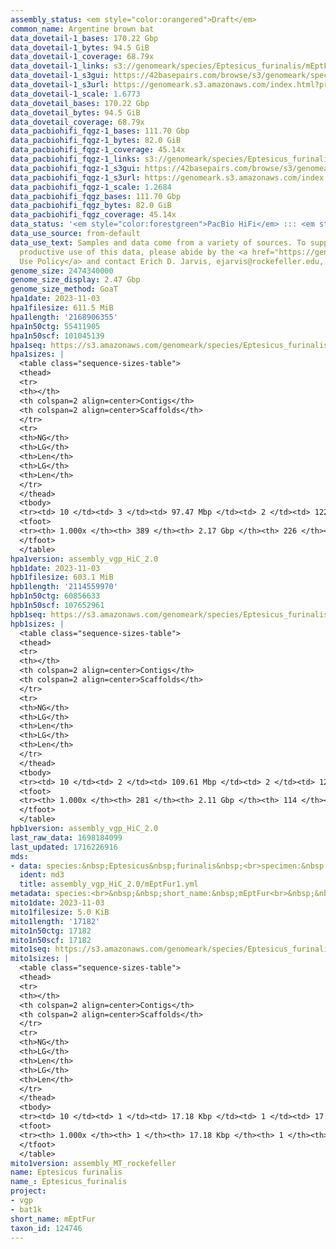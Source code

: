 ```yaml
---
assembly_status: <em style="color:orangered">Draft</em>
common_name: Argentine brown bat
data_dovetail-1_bases: 170.22 Gbp
data_dovetail-1_bytes: 94.5 GiB
data_dovetail-1_coverage: 68.79x
data_dovetail-1_links: s3://genomeark/species/Eptesicus_furinalis/mEptFur1/genomic_data/dovetail/<br>
data_dovetail-1_s3gui: https://42basepairs.com/browse/s3/genomeark/species/Eptesicus_furinalis/mEptFur1/genomic_data/dovetail/
data_dovetail-1_s3url: https://genomeark.s3.amazonaws.com/index.html?prefix=species/Eptesicus_furinalis/mEptFur1/genomic_data/dovetail/
data_dovetail-1_scale: 1.6773
data_dovetail_bases: 170.22 Gbp
data_dovetail_bytes: 94.5 GiB
data_dovetail_coverage: 68.79x
data_pacbiohifi_fqgz-1_bases: 111.70 Gbp
data_pacbiohifi_fqgz-1_bytes: 82.0 GiB
data_pacbiohifi_fqgz-1_coverage: 45.14x
data_pacbiohifi_fqgz-1_links: s3://genomeark/species/Eptesicus_furinalis/mEptFur1/genomic_data/pacbio_hifi/<br>
data_pacbiohifi_fqgz-1_s3gui: https://42basepairs.com/browse/s3/genomeark/species/Eptesicus_furinalis/mEptFur1/genomic_data/pacbio_hifi/
data_pacbiohifi_fqgz-1_s3url: https://genomeark.s3.amazonaws.com/index.html?prefix=species/Eptesicus_furinalis/mEptFur1/genomic_data/pacbio_hifi/
data_pacbiohifi_fqgz-1_scale: 1.2684
data_pacbiohifi_fqgz_bases: 111.70 Gbp
data_pacbiohifi_fqgz_bytes: 82.0 GiB
data_pacbiohifi_fqgz_coverage: 45.14x
data_status: '<em style="color:forestgreen">PacBio HiFi</em> ::: <em style="color:forestgreen">Dovetail</em>'
data_use_source: from-default
data_use_text: Samples and data come from a variety of sources. To support fair and
  productive use of this data, please abide by the <a href="https://genome10k.soe.ucsc.edu/data-use-policies/">Data
  Use Policy</a> and contact Erich D. Jarvis, ejarvis@rockefeller.edu, with any questions.
genome_size: 2474340000
genome_size_display: 2.47 Gbp
genome_size_method: GoaT
hpa1date: 2023-11-03
hpa1filesize: 611.5 MiB
hpa1length: '2168906355'
hpa1n50ctg: 55411905
hpa1n50scf: 101045139
hpa1seq: https://s3.amazonaws.com/genomeark/species/Eptesicus_furinalis/mEptFur1/assembly_vgp_HiC_2.0/mEptFur1.HiC.hap1.20231103.fasta.gz
hpa1sizes: |
  <table class="sequence-sizes-table">
  <thead>
  <tr>
  <th></th>
  <th colspan=2 align=center>Contigs</th>
  <th colspan=2 align=center>Scaffolds</th>
  </tr>
  <tr>
  <th>NG</th>
  <th>LG</th>
  <th>Len</th>
  <th>LG</th>
  <th>Len</th>
  </tr>
  </thead>
  <tbody>
  <tr><td> 10 </td><td> 3 </td><td> 97.47 Mbp </td><td> 2 </td><td> 122.76 Mbp </td></tr><tr><td> 20 </td><td> 5 </td><td> 88.20 Mbp </td><td> 4 </td><td> 117.86 Mbp </td></tr><tr><td> 30 </td><td> 7 </td><td> 81.44 Mbp </td><td> 6 </td><td> 113.03 Mbp </td></tr><tr><td> 40 </td><td> 11 </td><td> 59.60 Mbp </td><td> 8 </td><td> 109.97 Mbp </td></tr><tr style="background-color:#cccccc;"><td> 50 </td><td> 14 </td><td style="background-color:#88ff88;"> 55.41 Mbp </td><td> 10 </td><td style="background-color:#88ff88;"> 101.05 Mbp </td></tr><tr><td> 60 </td><td> 19 </td><td> 47.62 Mbp </td><td> 12 </td><td> 97.91 Mbp </td></tr><tr><td> 70 </td><td> 24 </td><td> 37.41 Mbp </td><td> 14 </td><td> 86.24 Mbp </td></tr><tr><td> 80 </td><td> 30 </td><td> 24.70 Mbp </td><td> 17 </td><td> 62.93 Mbp </td></tr><tr><td> 90 </td><td> 51 </td><td> 4.91 Mbp </td><td> 21 </td><td> 48.29 Mbp </td></tr><tr><td> 100 </td><td> 389 </td><td> 13.70 Kbp </td><td> 226 </td><td> 13.70 Kbp </td></tr></tbody>
  <tfoot>
  <tr><th> 1.000x </th><th> 389 </th><th> 2.17 Gbp </th><th> 226 </th><th> 2.17 Gbp </th></tr>
  </tfoot>
  </table>
hpa1version: assembly_vgp_HiC_2.0
hpb1date: 2023-11-03
hpb1filesize: 603.1 MiB
hpb1length: '2114559970'
hpb1n50ctg: 60856633
hpb1n50scf: 107652961
hpb1seq: https://s3.amazonaws.com/genomeark/species/Eptesicus_furinalis/mEptFur1/assembly_vgp_HiC_2.0/mEptFur1.HiC.hap2.20231103.fasta.gz
hpb1sizes: |
  <table class="sequence-sizes-table">
  <thead>
  <tr>
  <th></th>
  <th colspan=2 align=center>Contigs</th>
  <th colspan=2 align=center>Scaffolds</th>
  </tr>
  <tr>
  <th>NG</th>
  <th>LG</th>
  <th>Len</th>
  <th>LG</th>
  <th>Len</th>
  </tr>
  </thead>
  <tbody>
  <tr><td> 10 </td><td> 2 </td><td> 109.61 Mbp </td><td> 2 </td><td> 122.29 Mbp </td></tr><tr><td> 20 </td><td> 5 </td><td> 91.22 Mbp </td><td> 4 </td><td> 117.19 Mbp </td></tr><tr><td> 30 </td><td> 7 </td><td> 85.61 Mbp </td><td> 6 </td><td> 113.04 Mbp </td></tr><tr><td> 40 </td><td> 10 </td><td> 70.64 Mbp </td><td> 8 </td><td> 108.42 Mbp </td></tr><tr style="background-color:#cccccc;"><td> 50 </td><td> 13 </td><td style="background-color:#88ff88;"> 60.86 Mbp </td><td> 9 </td><td style="background-color:#88ff88;"> 107.65 Mbp </td></tr><tr><td> 60 </td><td> 16 </td><td> 55.54 Mbp </td><td> 12 </td><td> 96.10 Mbp </td></tr><tr><td> 70 </td><td> 21 </td><td> 35.78 Mbp </td><td> 14 </td><td> 85.44 Mbp </td></tr><tr><td> 80 </td><td> 29 </td><td> 20.27 Mbp </td><td> 17 </td><td> 62.93 Mbp </td></tr><tr><td> 90 </td><td> 47 </td><td> 6.20 Mbp </td><td> 20 </td><td> 54.28 Mbp </td></tr><tr><td> 100 </td><td> 281 </td><td> 14.88 Kbp </td><td> 114 </td><td> 14.88 Kbp </td></tr></tbody>
  <tfoot>
  <tr><th> 1.000x </th><th> 281 </th><th> 2.11 Gbp </th><th> 114 </th><th> 2.11 Gbp </th></tr>
  </tfoot>
  </table>
hpb1version: assembly_vgp_HiC_2.0
last_raw_data: 1698184099
last_updated: 1716226916
mds:
- data: species:&nbsp;Eptesicus&nbsp;furinalis&nbsp;<br>specimen:&nbsp;mEptFur1&nbsp;<br>projects:&nbsp;&nbsp;<br>&nbsp;&nbsp;-&nbsp;vgp&nbsp;<br>&nbsp;&nbsp;-&nbsp;bat1k&nbsp;<br>assembled_by_group:&nbsp;Rockefeller&nbsp;<br>data_location:&nbsp;S3&nbsp;<br>release_to:&nbsp;S3&nbsp;<br>primary:&nbsp;s3://genomeark/species/Eptesicus_furinalis/mEptFur1/assembly_vgp_HiC_2.0/mEptFur1.HiC.hap1.20231103.fasta.gz&nbsp;<br>haplotigs:&nbsp;s3://genomeark/species/Eptesicus_furinalis/mEptFur1/assembly_vgp_HiC_2.0/mEptFur1.HiC.hap2.20231103.fasta.gz&nbsp;<br>pretext:&nbsp;s3://genomeark/species/Eptesicus_furinalis/mEptFur1/assembly_vgp_HiC_2.0/evaluation/hap1/pretext/mEptFur1_hap1_s2.pretext&nbsp;<br>pretext:&nbsp;s3://genomeark/species/Eptesicus_furinalis/mEptFur1/assembly_vgp_HiC_2.0/evaluation/hap2/pretext/mEptFur1_hap2_s2.pretext&nbsp;<br>kmer_spectra_img:&nbsp;s3://genomeark/species/Eptesicus_furinalis/mEptFur1/assembly_vgp_HiC_2.0/evaluation/merqury/mEptFur1_png/&nbsp;<br>pacbio_read_dir:&nbsp;s3://genomeark/species/Eptesicus_furinalis/mEptFur1/genomic_data/pacbio_hifi/&nbsp;<br>pacbio_read_type:&nbsp;hifi&nbsp;<br>hic_read_dir:&nbsp;s3://genomeark/species/Eptesicus_furinalis/mEptFur1/genomic_data/dovetail/&nbsp;<br>pipeline:&nbsp;&nbsp;<br>&nbsp;&nbsp;-&nbsp;hifiasm&nbsp;(0.19.3+galaxy0)&nbsp;<br>&nbsp;&nbsp;-&nbsp;yahs&nbsp;(1.2a.2+galaxy1)&nbsp;<br>notes:&nbsp;This&nbsp;was&nbsp;a&nbsp;Hifiasm-HiC&nbsp;assembly&nbsp;of&nbsp;mEptFur1.&nbsp;This&nbsp;hap1&nbsp;assembly&nbsp;and&nbsp;hap2&nbsp;assembly&nbsp;underwent&nbsp;separate&nbsp;HiC&nbsp;scaffolding&nbsp;with&nbsp;YaHS.&nbsp;The&nbsp;HiC&nbsp;prep&nbsp;kit&nbsp;used&nbsp;was&nbsp;Swift-IDT.&nbsp;The&nbsp;HiC&nbsp;reaction&nbsp;was&nbsp;using&nbsp;Dovetail&nbsp;OmniC.&nbsp;<br>
  ident: md3
  title: assembly_vgp_HiC_2.0/mEptFur1.yml
metadata: species:<br>&nbsp;&nbsp;short_name:&nbsp;mEptFur<br>&nbsp;&nbsp;name:&nbsp;Eptesicus&nbsp;furinalis<br>&nbsp;&nbsp;taxon_id:&nbsp;124746<br>&nbsp;&nbsp;common_name:&nbsp;Argentine&nbsp;brown&nbsp;bat<br>&nbsp;&nbsp;order:<br>&nbsp;&nbsp;&nbsp;&nbsp;name:&nbsp;Chiroptera<br>&nbsp;&nbsp;family:<br>&nbsp;&nbsp;&nbsp;&nbsp;name:&nbsp;Vespertilionidae<br>&nbsp;&nbsp;individuals:<br>&nbsp;&nbsp;&nbsp;&nbsp;-&nbsp;short_name:&nbsp;mEptFur1<br>&nbsp;&nbsp;genome_size:&nbsp;2474340000<br>&nbsp;&nbsp;genome_size_method:&nbsp;GoaT<br>&nbsp;&nbsp;project:&nbsp;[&nbsp;vgp&nbsp;,&nbsp;bat1k&nbsp;]<br>
mito1date: 2023-11-03
mito1filesize: 5.0 KiB
mito1length: '17182'
mito1n50ctg: 17182
mito1n50scf: 17182
mito1seq: https://s3.amazonaws.com/genomeark/species/Eptesicus_furinalis/mEptFur1/assembly_MT_rockefeller/mEptFur1.MT.20231103.fasta.gz
mito1sizes: |
  <table class="sequence-sizes-table">
  <thead>
  <tr>
  <th></th>
  <th colspan=2 align=center>Contigs</th>
  <th colspan=2 align=center>Scaffolds</th>
  </tr>
  <tr>
  <th>NG</th>
  <th>LG</th>
  <th>Len</th>
  <th>LG</th>
  <th>Len</th>
  </tr>
  </thead>
  <tbody>
  <tr><td> 10 </td><td> 1 </td><td> 17.18 Kbp </td><td> 1 </td><td> 17.18 Kbp </td></tr><tr><td> 20 </td><td> 1 </td><td> 17.18 Kbp </td><td> 1 </td><td> 17.18 Kbp </td></tr><tr><td> 30 </td><td> 1 </td><td> 17.18 Kbp </td><td> 1 </td><td> 17.18 Kbp </td></tr><tr><td> 40 </td><td> 1 </td><td> 17.18 Kbp </td><td> 1 </td><td> 17.18 Kbp </td></tr><tr style="background-color:#cccccc;"><td> 50 </td><td> 1 </td><td style="background-color:#ff8888;"> 17.18 Kbp </td><td> 1 </td><td style="background-color:#ff8888;"> 17.18 Kbp </td></tr><tr><td> 60 </td><td> 1 </td><td> 17.18 Kbp </td><td> 1 </td><td> 17.18 Kbp </td></tr><tr><td> 70 </td><td> 1 </td><td> 17.18 Kbp </td><td> 1 </td><td> 17.18 Kbp </td></tr><tr><td> 80 </td><td> 1 </td><td> 17.18 Kbp </td><td> 1 </td><td> 17.18 Kbp </td></tr><tr><td> 90 </td><td> 1 </td><td> 17.18 Kbp </td><td> 1 </td><td> 17.18 Kbp </td></tr><tr><td> 100 </td><td> 1 </td><td> 17.18 Kbp </td><td> 1 </td><td> 17.18 Kbp </td></tr></tbody>
  <tfoot>
  <tr><th> 1.000x </th><th> 1 </th><th> 17.18 Kbp </th><th> 1 </th><th> 17.18 Kbp </th></tr>
  </tfoot>
  </table>
mito1version: assembly_MT_rockefeller
name: Eptesicus furinalis
name_: Eptesicus_furinalis
project:
- vgp
- bat1k
short_name: mEptFur
taxon_id: 124746
---
```

